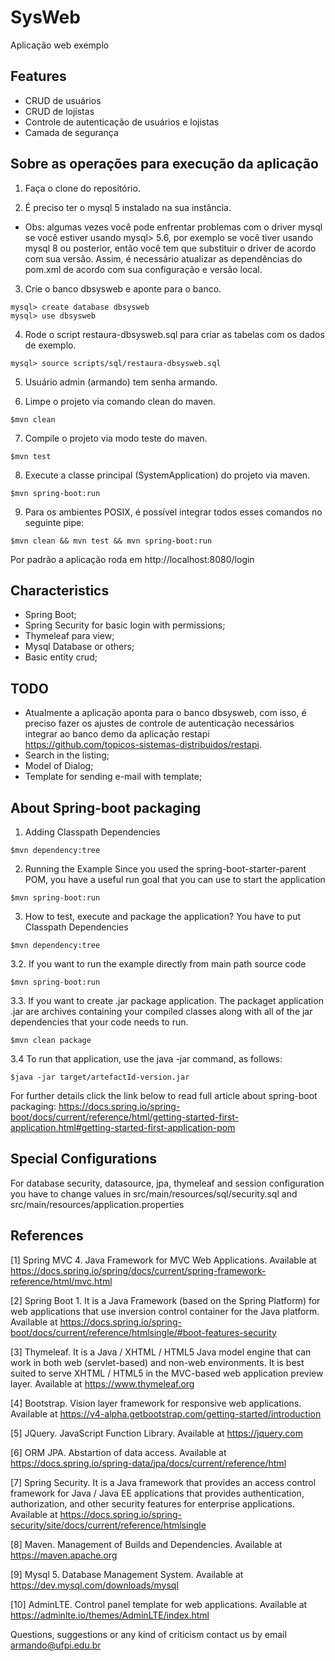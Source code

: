 # SysWeb
Aplicação web exemplo 

Features
---

* CRUD de usuários
* CRUD de lojistas
* Controle de autenticação de usuários e lojistas
* Camada de segurança

Sobre as operações para execução da aplicação
---

1. Faça o clone do repositório.

2. É preciso ter o mysql 5 instalado na sua instância.
- Obs: algumas vezes você pode enfrentar problemas com o driver mysql se você estiver usando mysql> 5.6, por exemplo se você tiver usando mysql 8 ou posterior, então você tem que substituir o driver de acordo com sua versão. Assim, é necessário atualizar as dependências do pom.xml de acordo com sua configuração e versão local.

3. Crie o banco dbsysweb e aponte para o banco.
```
mysql> create database dbsysweb
mysql> use dbsysweb
```

4. Rode o script restaura-dbsysweb.sql para criar as tabelas com os dados de exemplo.
```
mysql> source scripts/sql/restaura-dbsysweb.sql
```

5. Usuário admin (armando) tem senha armando.

6. Limpe o projeto via comando clean do maven.
```
$mvn clean
```
7. Compile o projeto via modo teste do maven. 
```
$mvn test
```
8. Execute a classe principal (SystemApplication) do projeto via maven. 
```
$mvn spring-boot:run
```
9. Para os ambientes POSIX, é possível integrar todos esses comandos no seguinte pipe:
```
$mvn clean && mvn test && mvn spring-boot:run
```

Por padrão a aplicação roda em http://localhost:8080/login


Characteristics
---

* Spring Boot;
* Spring Security for basic login with permissions;
* Thymeleaf para view;
* Mysql Database or others;
* Basic entity crud;

TODO
---

* Atualmente a aplicação aponta para o banco dbsysweb, com isso, é preciso fazer os ajustes de controle de autenticação necessários integrar ao banco demo da aplicação restapi https://github.com/topicos-sistemas-distribuidos/restapi. 
* Search in the listing;
* Model of Dialog;
* Template for sending e-mail with template;

About Spring-boot packaging
---

1. Adding Classpath Dependencies
```
$mvn dependency:tree
```

2. Running the Example
Since you used the spring-boot-starter-parent POM, you have a useful run goal that you can use to start the application
```
$mvn spring-boot:run
```
3. How to test, execute and package the application?
You have to put Classpath Dependencies
```
$mvn dependency:tree
```
3.2. If you want to run the example directly from main path source code
```
$mvn spring-boot:run
```
3.3. If you want to create .jar package application. 
The packaget application .jar are archives containing your compiled classes along with all of the jar dependencies that your code needs to run.
```
$mvn clean package
```
3.4 To run that application, use the java -jar command, as follows:
```
$java -jar target/artefactId-version.jar
```
For further details click the link below to read full article about spring-boot packaging: 
https://docs.spring.io/spring-boot/docs/current/reference/html/getting-started-first-application.html#getting-started-first-application-pom

Special Configurations
---
For database security, datasource, jpa, thymeleaf and session configuration you have to change values in src/main/resources/sql/security.sql and src/main/resources/application.properties

References
---

[1] Spring MVC 4. Java Framework for MVC Web Applications. Available at https://docs.spring.io/spring/docs/current/spring-framework-reference/html/mvc.html

[2] Spring Boot 1. It is a Java Framework (based on the Spring Platform) for web applications that use inversion control container for the Java platform. Available at https://docs.spring.io/spring-boot/docs/current/reference/htmlsingle/#boot-features-security

[3] Thymeleaf. It is a Java / XHTML / HTML5 Java model engine that can work in both web (servlet-based) and non-web environments. It is best suited to serve XHTML / HTML5 in the MVC-based web application preview layer. Available at https://www.thymeleaf.org

[4] Bootstrap. Vision layer framework for responsive web applications. Available at https://v4-alpha.getbootstrap.com/getting-started/introduction

[5] JQuery. JavaScript Function Library. Available at https://jquery.com

[6] ORM JPA. Abstartion of data access. Available at https://docs.spring.io/spring-data/jpa/docs/current/reference/html

[7] Spring Security. It is a Java framework that provides an access control framework for Java / Java EE applications that provides authentication, authorization, and other security features for enterprise applications. Available at https://docs.spring.io/spring-security/site/docs/current/reference/htmlsingle

[8] Maven. Management of Builds and Dependencies. Available at https://maven.apache.org

[9] Mysql 5. Database Management System. Available at https://dev.mysql.com/downloads/mysql

[10] AdminLTE. Control panel template for web applications. Available at https://adminlte.io/themes/AdminLTE/index.html

Questions, suggestions or any kind of criticism contact us by email armando@ufpi.edu.br

